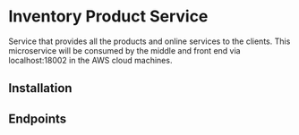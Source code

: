 # Inventory Product Service

Service that provides all the products and online services to the clients. This microservice will be consumed by the middle and front end via localhost:18002 in the AWS cloud machines.

## Installation

## Endpoints
